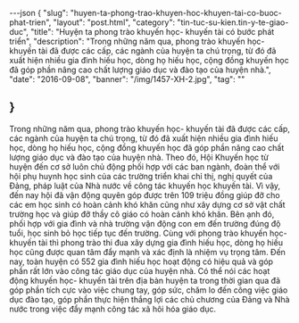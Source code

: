 ---json
{
    "slug": "huyen-ta-phong-trao-khuyen-hoc-khuyen-tai-co-buoc-phat-trien",
    "layout": "post.html",
    "category": "tin-tuc-su-kien.tin-y-te-giao-duc",
    "title": "Huyện ta phong trào khuyến học- khuyến tài có bước phát triển",
    "description": "Trong những năm qua, phong trào khuyến học- khuyến tài đã được các cấp, các ngành của huyện ta chú trọng, từ đó đã xuất hiện nhiều gia đình hiếu học, dòng họ hiếu học, cộng đồng khuyến học đã góp phần nâng cao chất lượng giáo dục và đào tạo của huyện nhà.",
    "date": "2016-09-08",
    "banner": "/img/1457-XH-2.jpg",
    "tag": ""
    
    
}
---
Trong những năm qua, phong trào khuyến học- khuyến tài đã được các cấp, các ngành của huyện ta chú trọng, từ đó đã xuất hiện nhiều gia đình hiếu học, dòng họ hiếu học, cộng đồng khuyến học đã góp phần nâng cao chất lượng giáo dục và đào tạo của huyện nhà.
          Theo đó, Hội Khuyến học từ huyện đến cơ sở luôn chủ động phối hợp với các ban ngành, đoàn thể với hội phụ huynh học sinh của các trường triển khai chỉ thị, nghị quyết của Đảng, pháp luật của Nhà nước về công tác khuyến học khuyến tài. Vì vậy, đến nay hội đã vận động quyên góp được trên 109 triệu đồng giúp đỡ cho các em học sinh có hoàn cảnh khó khăn cũng như xây dựng cơ sở vật chất trường học và giúp đỡ thầy cô giáo có hoàn cảnh khó khăn. Bên ạnh đó, phối hợp với gia đình và nhà trường vận động con em đến trường đúng độ tuổi, học sinh bỏ học tiếp tục đến trường. Cùng với phong trào khuyến học- khuyến tài thì phong trào thi đua xây dựng gia đình hiếu học, dòng họ hiếu học cũng được quan tâm đẩy mạnh và xác định là nhiệm vụ trọng tâm. Đến nay, toàn huyện có 552 gia đình hiếu học hoạt động có hiệu quả và góp phần rất lớn vào công tác giáo dục của huyện nhà.
 Có thể nói các hoạt động khuyến học- khuyến tài trên địa bàn huyện ta trong thời gian qua đã góp phần tích cực vào việc chung tay, góp sức, chăm lo đến công việc giáo dục đào tạo, góp phần thực hiện thắng lợi các chủ chương của Đảng và Nhà nước trong việc đẩy mạnh công tác xã hôi hóa giáo dục.